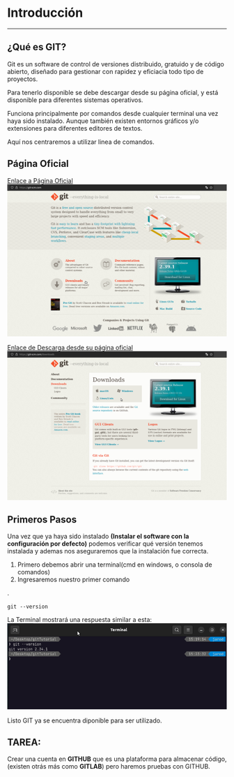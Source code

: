 # Introducción

---

## ¿Qué es GIT?

Git es un software de control de versiones distribuido, gratuido y de código abierto, diseñado para gestionar con rapidez y eficiacia todo tipo de proyectos.

Para tenerlo disponible se debe descargar desde su página oficial, y está disponible para diferentes sistemas operativos.

Funciona principalmente por comandos desde cualquier terminal una vez haya sido instalado.  Aunque también existen entornos gráficos y/o extensiones para diferentes editores de textos.

Aquí nos centraremos a utilizar linea de comandos.

## Página Oficial

[Enlace a Página Oficial](https://git-scm.com/)
![gitMainPage](../assets/img/gitMainPage.png)

[Enlace de Descarga desde su página oficial](https://git-scm.com/downloads)
![gitDownloadPage](../assets/img/gitDownloadPage.png)

## Primeros Pasos

Una vez que ya haya sido instalado **(Instalar el software con la configuración por defecto)** podemos verificar qué versión tenemos instalada y ademas nos aseguraremos que la instalación fue correcta.

1. Primero debemos abrir una terminal(cmd en windows, o consola de comandos)
2. Ingresaremos nuestro primer comando

.

    git --version

La Terminal mostrará una respuesta similar a esta:
![gitVersionTerminal](../assets/img/gitVersionTerminal.png)

Listo GIT ya se encuentra diponible para ser utilizado.

## TAREA:

Crear una cuenta en **GITHUB** que es una plataforma para almacenar código, (existen otrás más como **GITLAB**) pero haremos pruebas con GITHUB.
